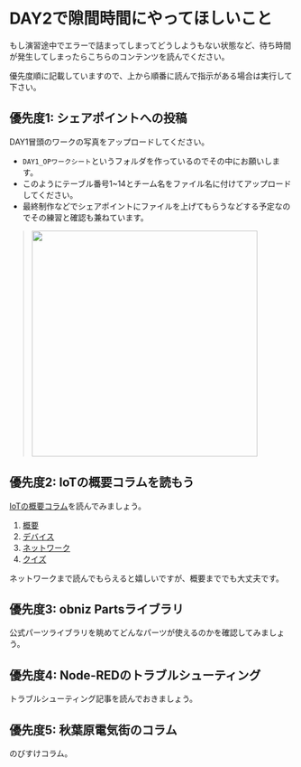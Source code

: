 # DAY2で隙間時間にやってほしいこと

もし演習途中でエラーで詰まってしまってどうしようもない状態など、待ち時間が発生してしまったらこちらのコンテンツを読んでください。

優先度順に記載していますので、上から順番に読んで指示がある場合は実行して下さい。

## 優先度1: シェアポイントへの投稿

DAY1冒頭のワークの写真をアップロードしてください。

- `DAY1_OPワークシート`というフォルダを作っているのでその中にお願いします。
- このようにテーブル番号1~14とチーム名をファイル名に付けてアップロードしてください。
- 最終制作などでシェアポイントにファイルを上げてもらうなどする予定なのでその練習と確認も兼ねています。

> <img src="https://i.gyazo.com/f11a6e836a3a9e95a437c54b0b2603fd.png" width="400px" />


## 優先度2: IoTの概要コラムを読もう

[IoTの概要コラム](./dev_lesson/lesson06-iot-overview/01_overview.md)を読んでみましょう。

1. [概要](./dev_lesson/lesson06-iot-overview/01_overview.md)
2. [デバイス](./dev_lesson/lesson06-iot-overview/02-device.md)
3. [ネットワーク](./dev_lesson/lesson06-iot-overview/03-network.md)
4. [クイズ](./dev_lesson/lesson00-iot-overview/04-quiz.md)

ネットワークまで読んでもらえると嬉しいですが、概要まででも大丈夫です。

## 優先度3: obniz Partsライブラリ

公式パーツライブラリを眺めてどんなパーツが使えるのかを確認してみましょう。

## 優先度4: Node-REDのトラブルシューティング

トラブルシューティング記事を読んでおきましょう。

## 優先度5: 秋葉原電気街のコラム

のびすけコラム。
